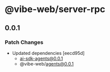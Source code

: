 # @vibe-web/server-rpc

## 0.0.1

### Patch Changes

- Updated dependencies [eecd95d]
  - ai-sdk-agents@0.0.1
  - @vibe-web/agents@0.0.1
